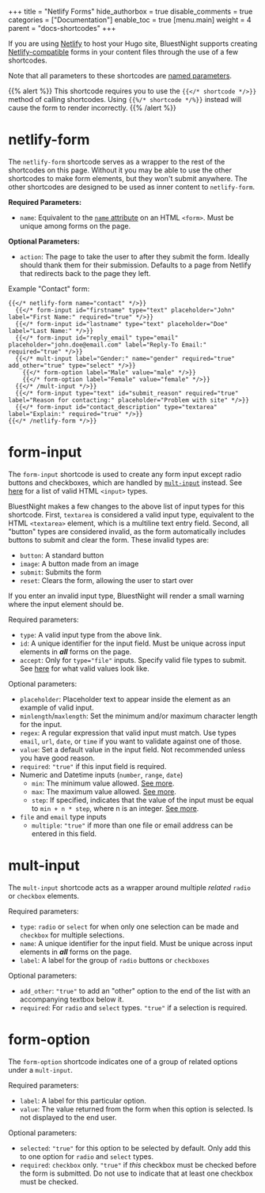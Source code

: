 +++
title = "Netlify Forms"
hide_authorbox = true
disable_comments = true
categories = ["Documentation"]
enable_toc = true
[menu.main]
  weight = 4
  parent = "docs-shortcodes"
+++

If you are using [Netlify](https://netlify.com) to host your Hugo site, BluestNight supports creating [Netlify-compatible](https://www.netlify.com/docs/form-handling/) forms in your content files through the use of a few shortcodes.

<!--more-->

Note that all parameters to these shortcodes are [named parameters](https://gohugo.io/templates/shortcode-templates/#positional-vs-named-parameters).

{{% alert %}}
This shortcode requires you to use the `{{</* shortcode */>}}` method of calling shortcodes. Using `{{%/* shortcode */%}}` instead will cause the form to render incorrectly.
{{% /alert %}}

# netlify-form

The `netlify-form` shortcode serves as a wrapper to the rest of the shortcodes on this page. Without it you may be able to use the other shortcodes to make form elements, but they won't submit anywhere. The other shortcodes are designed to be used as inner content to `netlify-form`.

**Required Parameters:**

- `name`: Equivalent to the [`name` attribute](https://developer.mozilla.org/en-US/docs/Web/HTML/Element/form#attr-name) on an HTML `<form>`. Must be unique among forms on the page.

**Optional Parameters:**

- `action`: The page to take the user to after they submit the form. Ideally should thank them for their submission. Defaults to a page from Netlify that redirects back to the page they left.

Example "Contact" form:

```
{{</* netlify-form name="contact" */>}}
  {{</* form-input id="firstname" type="text" placeholder="John" label="First Name:" required="true" */>}}
  {{</* form-input id="lastname" type="text" placeholder="Doe" label="Last Name:" */>}}
  {{</* form-input id="reply_email" type="email" placeholder="john.doe@email.com" label="Reply-To Email:" required="true" */>}}
  {{</* mult-input label="Gender:" name="gender" required="true" add_other="true" type="select" */>}}
    {{</* form-option label="Male" value="male" */>}}
    {{</* form-option label="Female" value="female" */>}}
  {{</* /mult-input */>}}
  {{</* form-input type="text" id="submit_reason" required="true" label="Reason for contacting:" placeholder="Problem with site" */>}}
  {{</* form-input id="contact_description" type="textarea" label="Explain:" required="true" */>}}
{{</* /netlify-form */>}}
```

# form-input

The `form-input` shortcode is used to create any form input except radio buttons and checkboxes, which are handled by [`mult-input`](#mult-input) instead. See [here](https://developer.mozilla.org/en-US/docs/Web/HTML/Element/input#Form_<input>_types) for a list of valid HTML `<input>` types.

BluestNight makes a few changes to the above list of input types for this shortcode. First, `textarea` is considered a valid input type, equivalent to the HTML `<textarea>` element, which is a multiline text entry field. Second, all "button" types are considered invalid, as the form automatically includes buttons to submit and clear the form. These invalid types are:

- `button`: A standard button
- `image`: A button made from an image
- `submit`: Submits the form
- `reset`: Clears the form, allowing the user to start over

If you enter an invalid input type, BluestNight will render a small warning where the input element should be.

Required parameters:

- `type`: A valid input type from the above link.
- `id`: A unique identifier for the input field. Must be unique across input elements in ***all*** forms on the page.
- `accept`: Only for `type="file"` inputs. Specify valid file types to submit. See [here](https://developer.mozilla.org/en-US/docs/Web/HTML/Element/input#attr-accept) for what valid values look like.

Optional parameters:

- `placeholder`: Placeholder text to appear inside the element as an example of valid input.
- `minlength`/`maxlength`: Set the minimum and/or maximum character length for the input.
- `regex`: A regular expression that valid input must match. Use types `email`, `url`, `date`, or `time` if you want to validate against one of those.
- `value`: Set a default value in the input field. Not recommended unless you have good reason.
- `required`: `"true"` if this input field is required.
- Numeric and Datetime inputs (`number`, `range`, `date`)
  - `min`: The minimum value allowed. [See more](https://developer.mozilla.org/en-US/docs/Web/HTML/Element/input#attr-min).
  - `max`: The maximum value allowed. [See more](https://developer.mozilla.org/en-US/docs/Web/HTML/Element/input#attr-max).
  - `step`: If specified, indicates that the value of the input must be equal to `min + n * step`, where n is an integer. [See more](https://developer.mozilla.org/en-US/docs/Web/HTML/Element/input#attr-step).
- `file` and `email` type inputs
  - `multiple`: `"true"` if more than one file or email address can be entered in this field.

# mult-input

The `mult-input` shortcode acts as a wrapper around multiple *related* `radio` or `checkbox` elements.

Required parameters:

- `type`: `radio` or `select` for when only one selection can be made and `checkbox` for multiple selections.
- `name`: A unique identifier for the input field. Must be unique across input elements in ***all*** forms on the page.
- `label`: A label for the group of `radio` buttons or `checkboxes`

Optional parameters:

- `add_other`: `"true"` to add an "other" option to the end of the list with an accompanying textbox below it.
- `required`: For `radio` and `select` types. `"true"` if a selection is required.

# form-option

The `form-option` shortcode indicates one of a group of related options under a `mult-input`.

Required parameters:

- `label`: A label for this particular option.
- `value`: The value returned from the form when this option is selected. Is not displayed to the end user.

Optional parameters:

- `selected`: `"true"` for this option to be selected by default. Only add this to one option for `radio` and `select` types.
- `required`: `checkbox` only. `"true"` if *this* checkbox must be checked before the form is submitted. Do not use to indicate that at least one checkbox must be checked.
